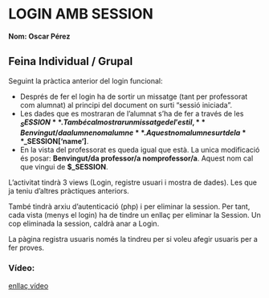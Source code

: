 # LOGIN AMB SESSION
**Nom: Oscar Pérez**

## Feina Individual / Grupal

Seguint la pràctica anterior del login funcional:

- Després de fer el login ha de sortir un missatge (tant per professorat com alumnat) al principi del document on surti “sessió iniciada”.
- Les dades que es mostraran de l’alumnat s’ha de fer a través de les **$_SESSION**. També cal mostrar un missatge de l’estil, **Benvingut/da alumne nomalumne**. Aquest nomalumne surt de la **$_SESSION[‘name’]**.
- En la vista del professorat es queda igual que està. La unica modificació és posar: **Benvingut/da professor/a nomprofessor/a**. Aquest nom cal que vingui de **$_SESSION**.

L’activitat tindrà 3 views (Login, registre usuari i mostra de dades). Les que ja teniu d’altres pràctiques anteriors.

També tindrà arxiu d’autenticació (php) i per eliminar la session. Per tant, cada vista (menys el login) ha de tindre un enllaç per eliminar la Session. Un cop eliminada la session, caldrà anar a Login.

La pàgina registra usuaris només la tindreu per si voleu afegir usuaris per a fer proves.

### Vídeo: ###

[enllaç vídeo](https://drive.google.com/file/d/1AzuDGO8LWPFLhA2Jh5FAvme3d_4e8l9w/view?usp=sharing)
